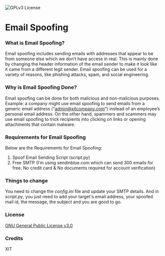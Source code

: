 ![GPLv3 License](https://img.shields.io/badge/License-GPL%20v3-yellow.svg) 

# Email Spoofing

### What is Email Spoofing?
Email spoofing includes sending emails with addresses that appear to be from someone else which we don’t have access in real. This is mainly done by changing the header information of the email sender to make it look like it came from a different legit sender. Email spoofing can be used for a variety of reasons, like phishing attacks, spam, and social engineering.

### Why is Email Spoofing Done?
Email spoofing can be done for both malicious and non-malicious purposes. Example: a company might use email spoofing to send emails from a generic email address (“admin@xitcompany.com”) instead of an employee’s personal email address. On the other hand, spammers and scammers may use email spoofing to trick recipients into clicking on links or opening attachments that contain malware.

### Requirements for Email Spoofing
Below are the Requirements for Email Spoofing:
1. Spoof Email Sending Script (script.py)
2. Free SMTP (I’m using sendinblue.com which can send 300 emails for free. No credit card & No documents required for account verification)

### Things to change
You need to change the *config.ini* file and update your SMTP details.
And in *script.py*, you just need to add your target's email address, your spoofed mail id, the message, the subject and you are good to go.
 


### License

[GNU General Public License v3.0](https://github.com/VirusZzHkP/Email-Spoofing/blob/main/LICENSE)

### Credits
XIT

